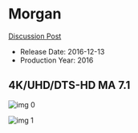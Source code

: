 # Morgan

[Discussion Post](https://www.avsforum.com/threads/bass-eq-for-filtered-movies.2995212/post-57756576)

* Release Date: 2016-12-13
* Production Year: 2016

## 4K/UHD/DTS-HD MA 7.1

![img 0](https://i.imgur.com/umVMaWO.jpg)

![img 1](https://i.imgur.com/xpZ7xX4.jpg)

